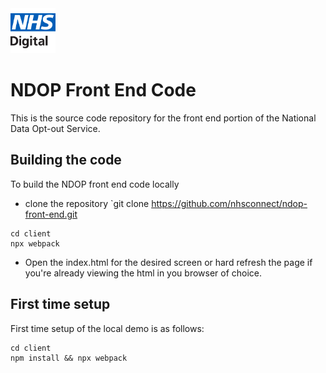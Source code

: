 <img src="images/logo.png" height=72>

# NDOP Front End Code

This is the source code repository for the front end portion of the National Data Opt-out Service.

## Building the code

To build the NDOP front end code locally

- clone the repository `git clone https://github.com/nhsconnect/ndop-front-end.git

``` 
cd client
npx webpack
```
- Open the index.html for the desired screen or hard refresh the page if you're already viewing the html in you browser of choice.

## First time setup
First time setup of the local demo is as follows:
```
cd client
npm install && npx webpack
```